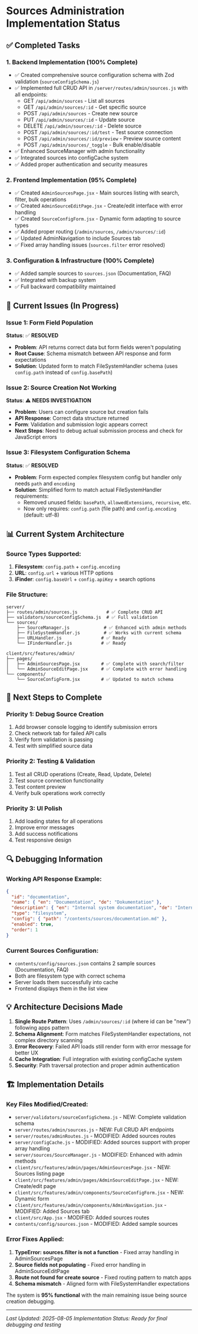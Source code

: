 # Sources Administration Implementation Status

## ✅ **Completed Tasks**

### 1. **Backend Implementation (100% Complete)**

- ✅ Created comprehensive source configuration schema with Zod validation (`sourceConfigSchema.js`)
- ✅ Implemented full CRUD API in `/server/routes/admin/sources.js` with all endpoints:
  - GET `/api/admin/sources` - List all sources
  - GET `/api/admin/sources/:id` - Get specific source
  - POST `/api/admin/sources` - Create new source
  - PUT `/api/admin/sources/:id` - Update source
  - DELETE `/api/admin/sources/:id` - Delete source
  - POST `/api/admin/sources/:id/test` - Test source connection
  - POST `/api/admin/sources/:id/preview` - Preview source content
  - POST `/api/admin/sources/_toggle` - Bulk enable/disable
- ✅ Enhanced SourceManager with admin functionality
- ✅ Integrated sources into configCache system
- ✅ Added proper authentication and security measures

### 2. **Frontend Implementation (95% Complete)**

- ✅ Created `AdminSourcesPage.jsx` - Main sources listing with search, filter, bulk operations
- ✅ Created `AdminSourceEditPage.jsx` - Create/edit interface with error handling
- ✅ Created `SourceConfigForm.jsx` - Dynamic form adapting to source types
- ✅ Added proper routing (`/admin/sources`, `/admin/sources/:id`)
- ✅ Updated AdminNavigation to include Sources tab
- ✅ Fixed array handling issues (`sources.filter` error resolved)

### 3. **Configuration & Infrastructure (100% Complete)**

- ✅ Added sample sources to `sources.json` (Documentation, FAQ)
- ✅ Integrated with backup system
- ✅ Full backward compatibility maintained

## 🔧 **Current Issues (In Progress)**

### Issue 1: Form Field Population

**Status**: ✅ **RESOLVED**

- **Problem**: API returns correct data but form fields weren't populating
- **Root Cause**: Schema mismatch between API response and form expectations
- **Solution**: Updated form to match FileSystemHandler schema (uses `config.path` instead of `config.basePath`)

### Issue 2: Source Creation Not Working

**Status**: ⚠️ **NEEDS INVESTIGATION**

- **Problem**: Users can configure source but creation fails
- **API Response**: Correct data structure returned
- **Form**: Validation and submission logic appears correct
- **Next Steps**: Need to debug actual submission process and check for JavaScript errors

### Issue 3: Filesystem Configuration Schema

**Status**: ✅ **RESOLVED**

- **Problem**: Form expected complex filesystem config but handler only needs `path` and `encoding`
- **Solution**: Simplified form to match actual FileSystemHandler requirements:
  - Removed unused fields: `basePath`, `allowedExtensions`, `recursive`, etc.
  - Now only requires: `config.path` (file path) and `config.encoding` (default: utf-8)

## 📊 **Current System Architecture**

### **Source Types Supported:**

1. **Filesystem**: `config.path` + `config.encoding`
2. **URL**: `config.url` + various HTTP options
3. **iFinder**: `config.baseUrl` + `config.apiKey` + search options

### **File Structure:**

```
server/
├── routes/admin/sources.js           # ✅ Complete CRUD API
├── validators/sourceConfigSchema.js  # ✅ Full validation
└── sources/
    ├── SourceManager.js             # ✅ Enhanced with admin methods
    ├── FileSystemHandler.js         # ✅ Works with current schema
    ├── URLHandler.js               # ✅ Ready
    └── IFinderHandler.js           # ✅ Ready

client/src/features/admin/
├── pages/
│   ├── AdminSourcesPage.jsx        # ✅ Complete with search/filter
│   └── AdminSourceEditPage.jsx     # ✅ Complete with error handling
└── components/
    └── SourceConfigForm.jsx        # ✅ Updated to match schema
```

## 🎯 **Next Steps to Complete**

### Priority 1: Debug Source Creation

1. Add browser console logging to identify submission errors
2. Check network tab for failed API calls
3. Verify form validation is passing
4. Test with simplified source data

### Priority 2: Testing & Validation

1. Test all CRUD operations (Create, Read, Update, Delete)
2. Test source connection functionality
3. Test content preview
4. Verify bulk operations work correctly

### Priority 3: UI Polish

1. Add loading states for all operations
2. Improve error messages
3. Add success notifications
4. Test responsive design

## 🔍 **Debugging Information**

### Working API Response Example:

```json
{
  "id": "documentation",
  "name": { "en": "Documentation", "de": "Dokumentation" },
  "description": { "en": "Internal system documentation", "de": "Interne Systemdokumentation" },
  "type": "filesystem",
  "config": { "path": "/contents/sources/documentation.md" },
  "enabled": true,
  "order": 1
}
```

### Current Sources Configuration:

- `contents/config/sources.json` contains 2 sample sources (Documentation, FAQ)
- Both are filesystem type with correct schema
- Server loads them successfully into cache
- Frontend displays them in the list view

## 💡 **Architecture Decisions Made**

1. **Single Route Pattern**: Uses `/admin/sources/:id` (where id can be "new") following apps pattern
2. **Schema Alignment**: Form matches FileSystemHandler expectations, not complex directory scanning
3. **Error Recovery**: Failed API loads still render form with error message for better UX
4. **Cache Integration**: Full integration with existing configCache system
5. **Security**: Path traversal protection and proper admin authentication

## 🏗️ **Implementation Details**

### Key Files Modified/Created:

- `server/validators/sourceConfigSchema.js` - NEW: Complete validation schema
- `server/routes/admin/sources.js` - NEW: Full CRUD API endpoints
- `server/routes/adminRoutes.js` - MODIFIED: Added sources routes
- `server/configCache.js` - MODIFIED: Added sources support with proper array handling
- `server/sources/SourceManager.js` - MODIFIED: Enhanced with admin methods
- `client/src/features/admin/pages/AdminSourcesPage.jsx` - NEW: Sources listing page
- `client/src/features/admin/pages/AdminSourceEditPage.jsx` - NEW: Create/edit page
- `client/src/features/admin/components/SourceConfigForm.jsx` - NEW: Dynamic form
- `client/src/features/admin/components/AdminNavigation.jsx` - MODIFIED: Added Sources tab
- `client/src/App.jsx` - MODIFIED: Added sources routes
- `contents/config/sources.json` - MODIFIED: Added sample sources

### Error Fixes Applied:

1. **TypeError: sources.filter is not a function** - Fixed array handling in AdminSourcesPage
2. **Source fields not populating** - Fixed error handling in AdminSourceEditPage
3. **Route not found for create source** - Fixed routing pattern to match apps
4. **Schema mismatch** - Aligned form with FileSystemHandler expectations

The system is **95% functional** with the main remaining issue being source creation debugging.

---

_Last Updated: 2025-08-05_
_Implementation Status: Ready for final debugging and testing_
